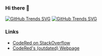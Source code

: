 ### Hi there 👋

[![GitHub Trends SVG](https://api.githubtrends.io/user/svg/CodeRedDev/langs?time_range=one_year&include_private=True&loc_metric=changed&theme=classic)](https://githubtrends.io)
[![GitHub Trends SVG](https://api.githubtrends.io/user/svg/CodeRedDev/repos?time_range=one_year&include_private=True&loc_metric=changed&theme=classic)](https://githubtrends.io)

### Links

- [CodeRed on StackOverflow](https://stackoverflow.com/users/5437331/codered)
- [CodeRed's (outdated) Webpage](http://codereddev.de/)

<!--
**CodeRedDev/CodeRedDev** is a ✨ _special_ ✨ repository because its `README.md` (this file) appears on your GitHub profile.

Here are some ideas to get you started:

- 🔭 I’m currently working on ...
- 🌱 I’m currently learning ...
- 👯 I’m looking to collaborate on ...
- 🤔 I’m looking for help with ...
- 💬 Ask me about ...
- 📫 How to reach me: ...
- 😄 Pronouns: ...
- ⚡ Fun fact: ...
-->
